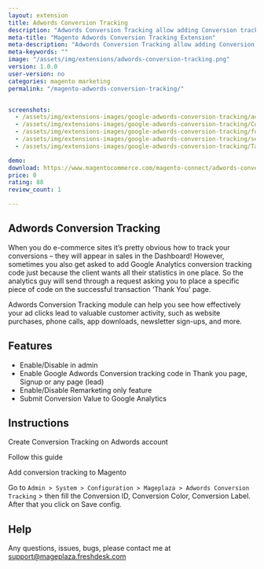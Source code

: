 ```yaml
---
layout: extension
title: Adwords Conversion Tracking
description: "Adwords Conversion Tracking allow adding Conversion tracking code to Magento store in few clicks"
meta-title: "Magento Adwords Conversion Tracking Extension"
meta-description: "Adwords Conversion Tracking allow adding Conversion tracking code to Magento store in few clicks"
meta-keywords: ""
image: "/assets/img/extensions/adwords-conversion-tracking.png"
version: 1.0.0
user-version: no
categories: magento marketing
permalink: "/magento-adwords-conversion-tracking/"


screenshots:
  - /assets/img/extensions-images/google-adwords-conversion-tracking/add-conversion.png
  - /assets/img/extensions-images/google-adwords-conversion-tracking/Conversion_actions.png
  - /assets/img/extensions-images/google-adwords-conversion-tracking/funnel-visualization.png
  - /assets/img/extensions-images/google-adwords-conversion-tracking/setup.png
  - /assets/img/extensions-images/google-adwords-conversion-tracking/Tag_for_Conversion.png

demo: 
download: https://www.magentocommerce.com/magento-connect/adwords-conversion-tracking.html
price: 0
rating: 88
review_count: 1

---
```


Adwords Conversion Tracking
-----------------------------


When you do e-commerce sites it’s pretty obvious how to track your conversions – they will appear in sales in the Dashboard! However, sometimes you also get asked to add Google Analytics conversion tracking code just because the client wants all their statistics in one place. So the analytics guy will send through a request asking you to place a specific piece of code on the successful transaction ‘Thank You’ page.

Adwords Conversion Tracking module can help you see how effectively your ad clicks lead to valuable customer activity, such as website purchases, phone calls, app downloads, newsletter sign-ups, and more.



Features
-----------------------------

- Enable/Disable in admin 
- Enable Google Adwords Conversion tracking code in Thank you page, Signup or any page (lead)
- Enable/Disable Remarketing only feature
- Submit Conversion Value to Google Analytics

Instructions
-----------------------------

Create Conversion Tracking on Adwords account

Follow this guide 

Add conversion tracking to Magento

Go to ``Admin > System > Configuration > Mageplaza > Adwords Conversion Tracking`` > then fill the Conversion ID, Conversion Color, Conversion Label. After that you click on Save config. 

Help
-----------------------------

Any questions, issues, bugs, please contact me at support@mageplaza.freshdesk.com
